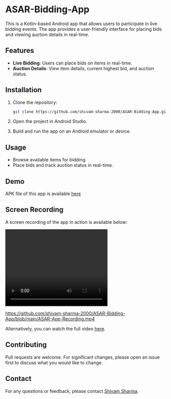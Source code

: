 # ASAR-Bidding-App

This is a Kotlin-based Android app that allows users to participate in live bidding events. The app provides a user-friendly interface for placing bids and viewing auction details in real-time.

## Features

- **Live Bidding**: Users can place bids on items in real-time.
- **Auction Details**: View item details, current highest bid, and auction status.

## Installation

1. Clone the repository:

    ```bash
    git clone https://github.com/shivam-sharma-2000/ASAR-Bidding-App.git
    ```

2. Open the project in Android Studio.
3. Build and run the app on an Android emulator or device.

## Usage

- Browse available items for bidding.
- Place bids and track auction status in real-time.

## Demo

APK file of this app is available [here](https://github.com/shivam-sharma-2000/ASAR-Bidding-App/raw/main/ASAR-Bidding-APP.apk)

## Screen Recording

A screen recording of the app in action is available below:

<video width="320" height="240" controls>
  <source src="https://github.com/shivam-sharma-2000/ASAR-Bidding-App/blob/main/ASAR-App-Recording.mp4" type="video/mp4">
</video>

https://github.com/shivam-sharma-2000/ASAR-Bidding-App/blob/main/ASAR-App-Recording.mp4

Alternatively, you can watch the full video [here](https://github.com/shivam-sharma-2000/ASAR-Bidding-App/blob/main/ASAR-App-Recording.mp4).


## Contributing

Pull requests are welcome. For significant changes, please open an issue first to discuss what you would like to change.

## Contact

For any questions or feedback, please contact [Shivam Sharma](mailto:88277shiv@gmail.com).

